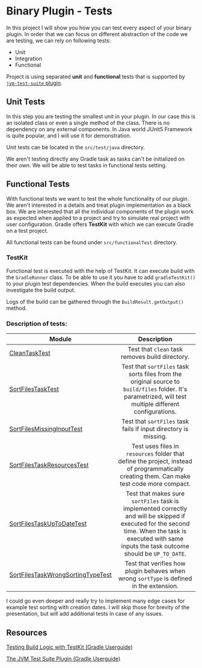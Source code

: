 # Binary Plugin - Tests

In this project I will show you how you can test every aspect of your binary plugin. In order that we can focus on 
different abstraction of the code we are testing, we can rely on following tests:
- Unit
- Integration
- Functional

Project is using separated **unit** and **functional** tests that is supported by [`jvm-test-suite` plugin](https://docs.gradle.org/current/userguide/jvm_test_suite_plugin.html).

## Unit Tests

In this step you are testing the smallest unit in your plugin. In our case this is an isolated class or even a single method of the class.
There is no dependency on any external components. In Java world JUnit5 Framework is quite popular, and I will use it for 
demonstration.

Unit tests can be located in the `src/test/java` directory.

We aren't testing directly any Gradle task as tasks can't be initialized on their own. We will be able to test tasks in 
functional tests setting.

## Functional Tests

With functional tests we want to test the whole functionality of our plugin. We aren't interested in a details and treat 
plugin implementation as a black box. We are interested that all the individual components of the plugin work as 
expected when applied to a project and try to simulate real project with user configuration. Gradle offers **TestKit** with 
which we can execute Gradle on a test project. 

All functional tests can be found under `src/functionalTest` directory. 

### TestKit

Functional test is executed with the help of TestKit. It can execute build with the `GradleRunner` class. To be able to use it you have 
to add `gradleTestKit()` to your plugin test dependencies. When the build executes you can also investigate the build output.

Logs of the build can be gathered through the `BuildResult.getOutput()` method.

### Description of tests:

|    Module     |  Description  |
| ------------- |:-------------:|
| [CleanTaskTest](src/functionalTest/java/com/rivancic/gradle/plugin/files/tasks/clean/CleanTaskTest.java) | Test that `clean` task removes build directory. |
| [SortFilesTaskTest](src/functionalTest/java/com/rivancic/gradle/plugin/files/tasks/sort/SortFilesTaskTest.java) | Test that `sortFiles` task sorts files from the original source to `build/files` folder. It's parametrized, will test multiple different configurations. |
| [SortFilesMissingInputTest](src/functionalTest/java/com/rivancic/gradle/plugin/files/tasks/sort/SortFilesMissingInputTest.java) | Test that `sortFiles` task fails if input directory is missing. |
| [SortFilesTaskResourcesTest](src/functionalTest/java/com/rivancic/gradle/plugin/files/tasks/sort/SortFilesTaskResourcesTest.java) | Test uses files in `resources` folder that define the project, instead of programmatically creating them. Can make test code more compact. |
| [SortFilesTaskUpToDateTest](src/functionalTest/java/com/rivancic/gradle/plugin/files/tasks/sort/SortFilesTaskUpToDateTest.java) | Test that makes sure `sortFiles` task is implemented correctly and will be skipped if executed for the second time. When the task is executed with same inputs the task outcome should be `UP_TO_DATE`. |
| [SortFilesTaskWrongSortingTypeTest](src/functionalTest/java/com/rivancic/gradle/plugin/files/tasks/sort/SortFilesTaskWrongSortingTypeTest.java) | Test that verifies how plugin behaves when wrong `sortType` is defined in the extension. |

I could go even deeper and really try to implement many edge cases for example test sorting with creation dates. I will
skip those for brevity of the presentation, but will add additional tests in case of any issues.

## Resources

[Testing Build Logic with TestKit (Gradle Userguide)](https://docs.gradle.org/current/userguide/test_kit.html)

[The JVM Test Suite Plugin (Gradle Userguide)](https://docs.gradle.org/current/userguide/jvm_test_suite_plugin.html)

<!---
### Examples

// TODO add some github examples of real life projects that are defining extensions and the projects that are then actually using those.

Source code of java-gradle-plugin 
https://github.com/gradle/gradle/blob/e2b7808f890e9fec75cf7215466afb2c3170d709/subprojects/plugin-development/src/main/java/org/gradle/plugin/devel/plugins/JavaGradlePluginPlugin.java


-->



